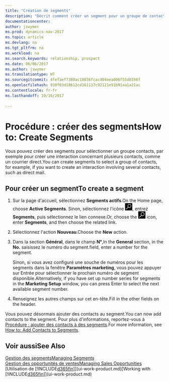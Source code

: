 ```yaml
---
title: "Création de segments"
description: "Décrit comment créer un segment pour un groupe de contacts dans Dynamics NAV, par exemple, afin de cibler plusieurs contacts avec un courrier direct."
documentationcenter: 
author: jswymer
ms.prod: dynamics-nav-2017
ms.topic: article
ms.devlang: na
ms.tgt_pltfrm: na
ms.workload: na
ms.search.keywords: relationship, prospect
ms.date: 06/06/2017
ms.author: jswymer
ms.translationtype: HT
ms.sourcegitcommit: 4fefaef7380ac10836fcac404eea006f55d8556f
ms.openlocfilehash: 930f03d18612cd161137c92121e91b91aa1a21ac
ms.contentlocale: fr-fr
ms.lasthandoff: 10/16/2017

---
```

# <a name="how-to-create-segments"></a><span data-ttu-id="86c56-103">Procédure : créer des segments</span><span class="sxs-lookup"><span data-stu-id="86c56-103">How to: Create Segments</span></span>
<span data-ttu-id="86c56-104">Vous pouvez créer des segments pour sélectionner un groupe contacts, par exemple pour créer une interaction concernant plusieurs contacts, comme un courrier direct.</span><span class="sxs-lookup"><span data-stu-id="86c56-104">You can create segments to select a group of contacts, for example, if you want to create an interaction involving several contacts, such as direct mail.</span></span>

## <a name="to-create-a-segment"></a><span data-ttu-id="86c56-105">Pour créer un segment</span><span class="sxs-lookup"><span data-stu-id="86c56-105">To create a segment</span></span>
1. <span data-ttu-id="86c56-106">Sur la page d'accueil, sélectionnez **Segments actifs**.</span><span class="sxs-lookup"><span data-stu-id="86c56-106">On the Home page, choose **Active Segments**.</span></span> <span data-ttu-id="86c56-107">Sinon, sélectionnez l'icône ![Page ou état pour la recherche](media/ui-search/search_small.png "Page ou état pour la recherche"), entrez **Segments**, puis sélectionnez le lien connexe.</span><span class="sxs-lookup"><span data-stu-id="86c56-107">Or, choose the ![Search for Page or Report](media/ui-search/search_small.png "Search for Page or Report icon") icon, enter **Segments**, and then choose the related link.</span></span>
2. <span data-ttu-id="86c56-108">Sélectionnez l'action **Nouveau**.</span><span class="sxs-lookup"><span data-stu-id="86c56-108">Choose the **New** action.</span></span>
3. <span data-ttu-id="86c56-109">Dans la section **Général**, dans le champ **N°**,</span><span class="sxs-lookup"><span data-stu-id="86c56-109">In the **General** section, in the **No.**</span></span> <span data-ttu-id="86c56-110">saisissez le numéro du segment.</span><span class="sxs-lookup"><span data-stu-id="86c56-110">field, enter a number for the segment.</span></span>

    <span data-ttu-id="86c56-111">Sinon, si vous avez configuré une souche de numéros pour les segments dans la fenêtre **Paramètres marketing**, vous pouvez appuyer sur Entrée pour sélectionner le prochain numéro de segment disponible.</span><span class="sxs-lookup"><span data-stu-id="86c56-111">Alternatively, if you have set up number series for segments in the **Marketing Setup** window, you can press Enter to select the next available segment number.</span></span>
4. <span data-ttu-id="86c56-112">Renseignez les autres champs sur cet en-tête.</span><span class="sxs-lookup"><span data-stu-id="86c56-112">Fill in the other fields on the header.</span></span>

<span data-ttu-id="86c56-113">Vous pouvez désormais ajouter des contacts au segment.</span><span class="sxs-lookup"><span data-stu-id="86c56-113">You can now add contacts to the segment.</span></span> <span data-ttu-id="86c56-114">Pour plus d'informations, reportez-vous à [Procédure : ajouter des contacts à des segments](marketing-add-contact-segment.md).</span><span class="sxs-lookup"><span data-stu-id="86c56-114">For more information, see [How to: Add Contacts to Segments](marketing-add-contact-segment.md).</span></span>

## <a name="see-also"></a><span data-ttu-id="86c56-115">Voir aussi</span><span class="sxs-lookup"><span data-stu-id="86c56-115">See Also</span></span>
[<span data-ttu-id="86c56-116">Gestion des segments</span><span class="sxs-lookup"><span data-stu-id="86c56-116">Managing Segments</span></span>](marketing-segments.md)  
[<span data-ttu-id="86c56-117">Gestion des opportunités de ventes</span><span class="sxs-lookup"><span data-stu-id="86c56-117">Managing Sales Opportunities</span></span>](marketing-manage-sales-opportunities.md)  
<span data-ttu-id="86c56-118">[Utilisation de [!INCLUDE[d365fin](includes/d365fin_md.md)]](ui-work-product.md)</span><span class="sxs-lookup"><span data-stu-id="86c56-118">[Working with [!INCLUDE[d365fin](includes/d365fin_md.md)]](ui-work-product.md)</span></span>  

